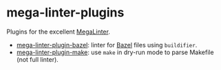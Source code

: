 # mega-linter-plugins

Plugins for the excellent [MegaLinter](https://oxsecurity.github.io/megalinter).

- [mega-linter-plugin-bazel](mega-linter-plugin-bazel): linter for [Bazel](https://bazel.build) files using `buildifier`.
- [mega-linter-plugin-make](mega-linter-plugin-make): use `make` in dry-run mode to parse Makefile (not full linter).
